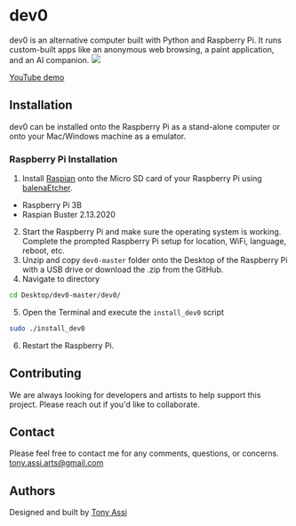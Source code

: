 # dev0
dev0 is an alternative computer built with Python and Raspberry Pi. It runs custom-built apps like an anonymous web browsing, a paint application, and an AI companion.
![](dev0_gif.gif)

[YouTube demo](https://www.youtube.com/watch?v=-1JGkncp4RI)

## Installation
dev0 can be installed onto the Raspberry Pi as a stand-alone computer or onto your Mac/Windows machine as a emulator. 

### Raspberry Pi Installation
1) Install [Raspian](http://downloads.raspberrypi.org/raspbian_full/images/raspbian_full-2020-02-14/2020-02-13-raspbian-buster-full.zip) onto the Micro SD card of your Raspberry Pi using [balenaEtcher](https://www.balena.io/etcher/).
* Raspberry Pi 3B
* Raspian Buster 2.13.2020 
2) Start the Raspberry Pi and make sure the operating system is working. Complete the prompted Raspberry Pi setup for location, WiFi, language, reboot, etc. 
3) Unzip and copy `dev0-master` folder onto the Desktop of the Raspberry Pi with a USB drive or download the .zip from the GitHub. 
4) Navigate to directory
```bash
cd Desktop/dev0-master/dev0/
```
5) Open the Terminal and execute the `install_dev0` script
```bash
sudo ./install_dev0
```
6) Restart the Raspberry Pi. 

## Contributing
We are always looking for developers and artists to help support this project. Please reach out if you'd like to collaborate. 

## Contact
Please feel free to contact me for any comments, questions, or concerns.
tony.assi.arts@gmail.com

## Authors
Designed and built by [Tony Assi](https://tonyassi.com/)
